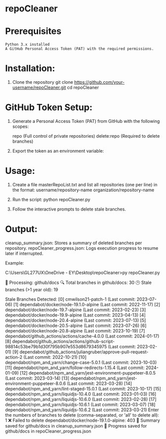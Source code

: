 # repoCleaner

# Prerequisites

	Python 3.x installed
	A GitHub Personal Access Token (PAT) with the required permissions.

# Installation:

1. Clone the repository
git clone https://github.com/your-username/repoCleaner.git
cd repoCleaner

# GitHub Token Setup:

1. Generate a Personal Access Token (PAT) from GitHub with the following scopes:

	repo (Full control of private repositories)
	delete:repo (Required to delete branches)

2. Export the token as an environment variable:

# Usage:

1. Create a file masterRepoList.txt and list all repositories (one per line) in the format:
	username/repository-name
	organization/repository-name

2. Run the script:
	python repoCleaner.py

3. Follow the interactive prompts to delete stale branches.

# Output:

cleanup_summary.json: Stores a summary of deleted branches per repository.
repoCleaner_progress.json: Logs execution progress to resume later if interrupted.

Example:

C:\Users\GL277UX\OneDrive - EY\Desktop\repoCleaner>py repoCleaner.py

📌 Processing: github/docs
🔍 Total branches in github/docs: 30
🕒 Stale branches (>1 year old): 19

Stale Branches Detected:
[0] cmwilson21-patch-1 (Last commit: 2023-07-06)
[1] dependabot/docker/node-19.1.0-alpine (Last commit: 2022-11-17)
[2] dependabot/docker/node-19.7-alpine (Last commit: 2023-02-23)
[3] dependabot/docker/node-19.9-alpine (Last commit: 2023-04-13)
[4] dependabot/docker/node-20.4-alpine (Last commit: 2023-07-13)
[5] dependabot/docker/node-20.5-alpine (Last commit: 2023-07-26)
[6] dependabot/docker/node-20.8-alpine (Last commit: 2023-10-19)
[7] dependabot/github_actions/actions/cache-4.0.0 (Last commit: 2024-01-17)
[8] dependabot/github_actions/actions/github-script-98814c53be79b1d30f795b907e553d8679345975 (Last commit: 2023-02-01)
[9] dependabot/github_actions/juliangruber/approve-pull-request-action-2 (Last commit: 2022-10-21)
[10] dependabot/npm_and_yarn/change-case-5.0.1 (Last commit: 2023-10-03)
[11] dependabot/npm_and_yarn/follow-redirects-1.15.4 (Last commit: 2024-01-09)
[12] dependabot/npm_and_yarn/jest-environment-puppeteer-8.0.5 (Last commit: 2023-03-14)
[13] dependabot/npm_and_yarn/jest-environment-puppeteer-8.0.6 (Last commit: 2023-03-28)
[14] dependabot/npm_and_yarn/lint-staged-15.0.1 (Last commit: 2023-10-17)
[15] dependabot/npm_and_yarn/liquidjs-10.4.0 (Last commit: 2023-01-03)
[16] dependabot/npm_and_yarn/liquidjs-10.6.0 (Last commit: 2023-02-28)
[17] dependabot/npm_and_yarn/liquidjs-10.6.1 (Last commit: 2023-03-07)
[18] dependabot/npm_and_yarn/liquidjs-10.6.2 (Last commit: 2023-03-21)
Enter the numbers of branches to delete (comma-separated, or 'all' to delete all): 1
❌ Failed to delete dependabot/docker/node-19.1.0-alpine: 403
📄 Summary saved for github/docs in cleanup_summary.json
🔄 Progress saved for github/docs in repoCleaner_progress.json

